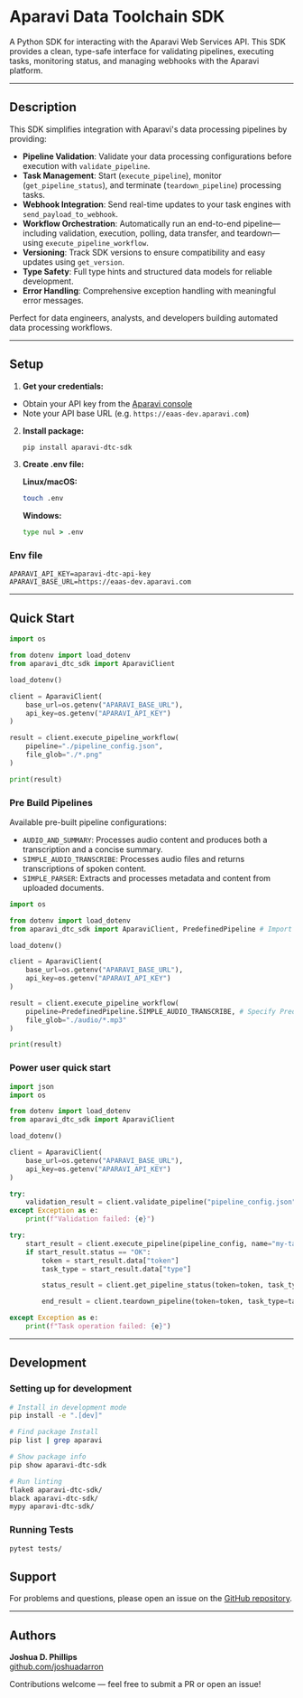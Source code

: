 # Aparavi Data Toolchain SDK

A Python SDK for interacting with the Aparavi Web Services API. This SDK provides a clean, type-safe interface for validating pipelines, executing tasks, monitoring status, and managing webhooks with the Aparavi platform.

---

## Description

This SDK simplifies integration with Aparavi's data processing pipelines by providing:

* **Pipeline Validation**: Validate your data processing configurations before execution with `validate_pipeline`.
* **Task Management**: Start (`execute_pipeline`), monitor (`get_pipeline_status`), and terminate (`teardown_pipeline`) processing tasks.
* **Webhook Integration**: Send real-time updates to your task engines with `send_payload_to_webhook`.
* **Workflow Orchestration**: Automatically run an end-to-end pipeline—including validation, execution, polling, data transfer, and teardown—using `execute_pipeline_workflow`.
* **Versioning**: Track SDK versions to ensure compatibility and easy updates using `get_version`.
* **Type Safety**: Full type hints and structured data models for reliable development.
* **Error Handling**: Comprehensive exception handling with meaningful error messages.

Perfect for data engineers, analysts, and developers building automated data processing workflows.

---

## Setup

1. **Get your credentials:**
- Obtain your API key from the [Aparavi console](https://core-dev.aparavi.com/usage/)
- Note your API base URL (e.g. `https://eaas-dev.aparavi.com`)

2. **Install package:**
   ```bash
   pip install aparavi-dtc-sdk
   ```

3. **Create .env file:**
   
   **Linux/macOS:**
   ```bash
   touch .env
   ```
   
   **Windows:**
   ```cmd
   type nul > .env
   ```

### Env file

```env
APARAVI_API_KEY=aparavi-dtc-api-key
APARAVI_BASE_URL=https://eaas-dev.aparavi.com
```

---

## Quick Start

```python
import os

from dotenv import load_dotenv
from aparavi_dtc_sdk import AparaviClient

load_dotenv()

client = AparaviClient(
    base_url=os.getenv("APARAVI_BASE_URL"),
    api_key=os.getenv("APARAVI_API_KEY")
)

result = client.execute_pipeline_workflow(
    pipeline="./pipeline_config.json",
    file_glob="./*.png"
)

print(result)
```

### Pre Build Pipelines

Available pre-built pipeline configurations:
- `AUDIO_AND_SUMMARY`: Processes audio content and produces both a transcription and a concise summary. 
- `SIMPLE_AUDIO_TRANSCRIBE`: Processes audio files and returns transcriptions of spoken content. 
- `SIMPLE_PARSER`: Extracts and processes metadata and content from uploaded documents. 

```python
import os

from dotenv import load_dotenv
from aparavi_dtc_sdk import AparaviClient, PredefinedPipeline # Import PredefinedPipeline enum

load_dotenv()

client = AparaviClient(
    base_url=os.getenv("APARAVI_BASE_URL"),
    api_key=os.getenv("APARAVI_API_KEY")
)

result = client.execute_pipeline_workflow(
    pipeline=PredefinedPipeline.SIMPLE_AUDIO_TRANSCRIBE, # Specify PredefinedPipeline
    file_glob="./audio/*.mp3"
)

print(result)
```

### Power user quick start

```python
import json
import os

from dotenv import load_dotenv
from aparavi_dtc_sdk import AparaviClient

load_dotenv()

client = AparaviClient(
    base_url=os.getenv("APARAVI_BASE_URL"),
    api_key=os.getenv("APARAVI_API_KEY")
)

try:
    validation_result = client.validate_pipeline("pipeline_config.json")
except Exception as e:
    print(f"Validation failed: {e}")

try:
    start_result = client.execute_pipeline(pipeline_config, name="my-task")
    if start_result.status == "OK":
        token = start_result.data["token"]
        task_type = start_result.data["type"]

        status_result = client.get_pipeline_status(token=token, task_type=task_type)

        end_result = client.teardown_pipeline(token=token, task_type=task_type)

except Exception as e:
    print(f"Task operation failed: {e}")
```

---

## Development

### Setting up for development

```bash
# Install in development mode
pip install -e ".[dev]"

# Find package Install
pip list | grep aparavi

# Show package info
pip show aparavi-dtc-sdk

# Run linting
flake8 aparavi-dtc-sdk/
black aparavi-dtc-sdk/
mypy aparavi-dtc-sdk/
```

### Running Tests

```bash
pytest tests/
```

## Support

For problems and questions, please open an issue on the [GitHub repository](https://github.com/AparaviSoftware/aparavi-dtc-sdk/issues).

---

## Authors

**Joshua D. Phillips**  
[github.com/joshuadarron](https://github.com/joshuadarron)

Contributions welcome — feel free to submit a PR or open an issue!

